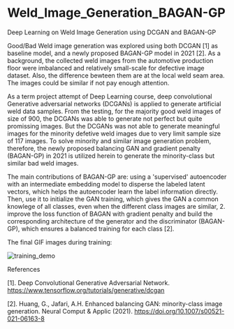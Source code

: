 # Weld_Image_Generation_BAGAN-GP
Deep Learning on Weld Image Generation using DCGAN and BAGAN-GP

Good/Bad Weld image generation was explored using both DCGAN [1] as baseline model, and a newly proposed BAGAN-GP model in 2021 [2]. As a background, the collected weld images from the automotive production floor were imbalanced and relatively small-scale for defective image dataset. Also, the difference bewteen them are at the local weld seam area. The images could be similar if not pay enough attention.

As a term project attempt of Deep Learning course, deep convolutional Generative adversarial networks (DCGANs) is applied to generate artificial weld data samples. From the testing, for the majority good weld images of size of 900, the DCGANs was able to generate not perfect but quite promissing images. But the DCGANs was not able to generate meaningful images for the minority defetive weld images due to very limit sample size of 117 images. To solve minority and similar image generation problem, therefore, the newly proposed balancing GAN and gradient penalty (BAGAN-GP) in 2021 is utilized herein to generate the minority-class but similar bad weld images.

The main contributions of BAGAN-GP are: using a 'supervised' autoencoder with an intermediate embedding model to disperse the labeled latent vectors, which helps the autoencoder learn the label information directly. Then, use it to initialize the GAN training, which gives the GAN a common knowlege of all classes, even when the different class images are similar, 2. improve the loss function of BAGAN with gradient penalty and build the corresponding architecture of the generator and the discriminator (BAGAN-GP), which ensures a balanced training for each class [2].

The final GIF images during training:

![training_demo](https://user-images.githubusercontent.com/82203828/182513579-3f225728-1bcd-4120-b1f3-055b99f5c9a2.gif)

References

[1]. Deep Convolutional Generative Adversarial Network. https://www.tensorflow.org/tutorials/generative/dcgan

[2]. Huang, G., Jafari, A.H. Enhanced balancing GAN: minority-class image generation. Neural Comput & Applic (2021). https://doi.org/10.1007/s00521-021-06163-8
